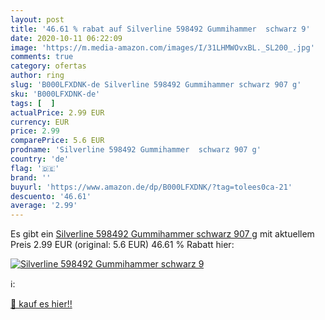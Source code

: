 ```yaml
---
layout: post
title: '46.61 % rabat auf Silverline 598492 Gummihammer  schwarz 9'
date: 2020-10-11 06:22:09
image: 'https://m.media-amazon.com/images/I/31LHMWOvxBL._SL200_.jpg'
comments: true
category: ofertas
author: ring
slug: 'B000LFXDNK-de Silverline 598492 Gummihammer schwarz 907 g'
sku: 'B000LFXDNK-de'
tags: [  ]
actualPrice: 2.99 EUR
currency: EUR
price: 2.99
comparePrice: 5.6 EUR
prodname: 'Silverline 598492 Gummihammer  schwarz 907 g'
country: 'de'
flag: '🇩🇪'
brand: ''
buyurl: 'https://www.amazon.de/dp/B000LFXDNK/?tag=tolees0ca-21'
descuento: '46.61'
average: '2.99'
---
```


Es gibt ein [Silverline 598492 Gummihammer  schwarz 907 g](https://www.amazon.de/dp/B000LFXDNK/?tag=tolees0ca-21) mit aktuellem Preis 2.99 EUR (original: 5.6 EUR) 46.61 % Rabatt hier:

[![Silverline 598492 Gummihammer  schwarz 9](https://m.media-amazon.com/images/I/31LHMWOvxBL._SL200_.jpg)](https://www.amazon.de/dp/B000LFXDNK/?tag=tolees0ca-21)

ℹ️:


[🛒 kauf es hier!!](https://www.amazon.de/dp/B000LFXDNK/?tag=tolees0ca-21)
